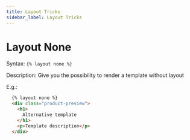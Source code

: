 ```yaml
---
title: Layout Tricks
sidebar_label: Layout Tricks
---
```


# Layout None
Syntax: `{% layout none %}`

Description: Give you the possibility to render a template without layout

E.g.:
```html
  {% layout none %}
  <div class="product-preview">
    <h1>
      Alternative template
    </h1>
    <p>Template description</p>
  </div>
```
